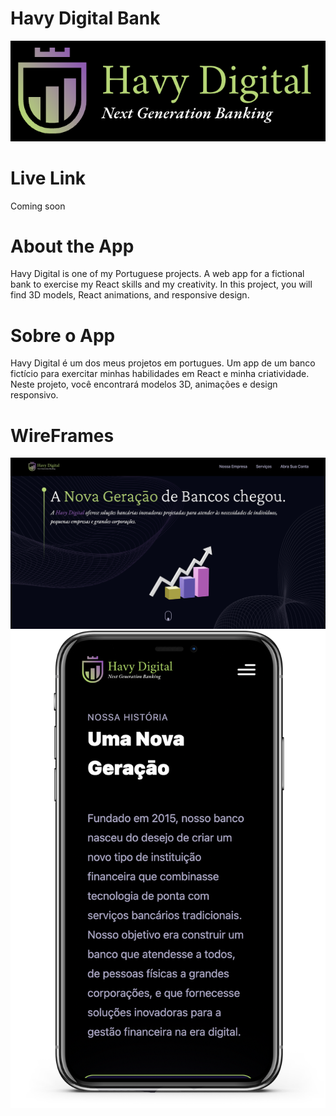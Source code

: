 # Havy Digital Bank
![ERD](/imgs/logodark.png)

# Live Link
Coming soon


# About the App
Havy Digital is one of my Portuguese projects. A web app for a fictional bank to exercise my React skills and my creativity. In this project, you will find 3D models, React animations, and responsive design.

# Sobre o App
Havy Digital é um dos meus projetos em portugues. Um app de um banco fictício para exercitar minhas habilidades em React e minha criatividade. Neste projeto, você encontrará modelos 3D, animações e design responsivo.

# WireFrames
![ERD](/imgs/desktop.png)
![ERD](/imgs/phonescreen.png)